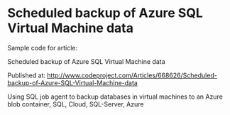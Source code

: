 # Scheduled backup of Azure SQL Virtual Machine data

Sample code for article:

Scheduled backup of Azure SQL Virtual Machine data

Published at: http://www.codeproject.com/Articles/668626/Scheduled-backup-of-Azure-SQL-Virtual-Machine-data

Using SQL job agent to backup databases in virtual machines to an Azure blob container, SQL, Cloud, SQL-Server, Azure
